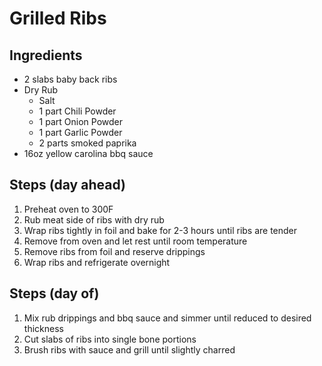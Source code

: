 # Grilled Ribs

## Ingredients
- 2 slabs baby back ribs
- Dry Rub
  - Salt
  - 1 part Chili Powder
  - 1 part Onion Powder
  - 1 part Garlic Powder
  - 2 parts smoked paprika
- 16oz yellow carolina bbq sauce

## Steps (day ahead)
1. Preheat oven to 300F
1. Rub meat side of ribs with dry rub
1. Wrap ribs tightly in foil and bake for 2-3 hours until ribs are tender
1. Remove from oven and let rest until room temperature
1. Remove ribs from foil and reserve drippings
1. Wrap ribs and refrigerate overnight

## Steps (day of)
1. Mix rub drippings and bbq sauce and simmer until reduced to desired thickness
1. Cut slabs of ribs into single bone portions
1. Brush ribs with sauce and grill until slightly charred
